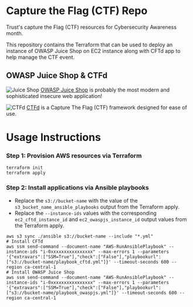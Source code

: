 # Capture the Flag (CTF) Repo

Trust's capture the Flag (CTF) resources for Cybersecurity Awareness month.

This repository contains the Terraform that can be used to deploy an instance of OWASP Juice Shop on EC2 instance along with CFTd app to help manage the CTF event.

## OWASP Juice Shop & CTFd

![Juice Shop](https://raw.githubusercontent.com/juice-shop/juice-shop/develop/frontend/src/assets/public/images/JuiceShop_Logo_100px.png)    [OWASP Juice Shop](https://owasp.org/www-project-juice-shop/) is probably the most modern and sophisticated insecure web application! 

![CTFd](https://ctfd.io/static/img/ctfd.svg)    [CTFd](https://ctfd.io/) is a Capture The Flag (CTF) framework designed for ease of use.

# Usage Instructions

### Step 1: Provision AWS resources via Terraform

```
terraform init
terraform apply
```

### Step 2: Install applications via Ansible playbooks

- Replace the `s3://bucket-name` with the value of the `s3_bucket_name_ansible_playbooks` output from the Terraform apply. 
- Replace the `--instance-ids` values with the corresponding `ec2_cftd_instance_id` and `ec2_owaspjs_instance_id` output values from the Terraform apply.

```
aws s3 sync ./ansible s3://bucket-name --include "*.yml"
# Install CFTd
aws ssm send-command --document-name "AWS-RunAnsiblePlaybook" --instance-ids "i-0xxxxxxxxxxxxxxxx" --max-errors 1 --parameters '{"extravars":["SSM=True"],"check":["False"],"playbookurl":["s3://bucket-name/playbook_cftd.yml"]}' --timeout-seconds 600 --region ca-central-1
# Install OWASP Juice Shop
aws ssm send-command --document-name "AWS-RunAnsiblePlaybook" --instance-ids "i-0xxxxxxxxxxxxxxxx" --max-errors 1 --parameters '{"extravars":["SSM=True"],"check":["False"],"playbookurl":["s3://bucket-name/playbook_owaspjs.yml"]}' --timeout-seconds 600 --region ca-central-1
```

